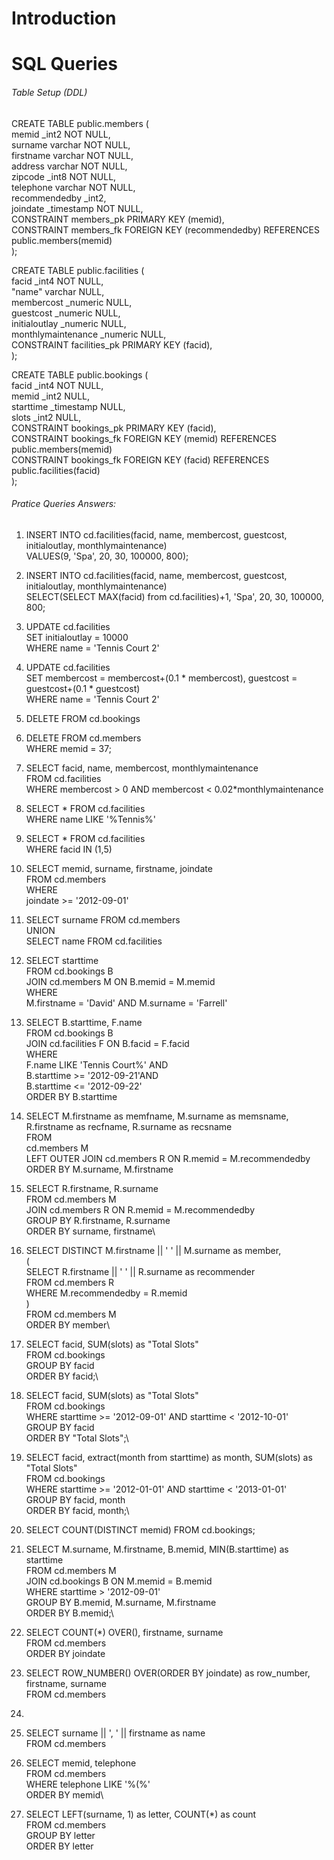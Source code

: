 # Introduction

# SQL Queries

###### Table Setup (DDL)

CREATE TABLE public.members (\
memid _int2 NOT NULL,\
surname varchar NOT NULL,\
firstname varchar NOT NULL,\
address varchar NOT NULL,\
zipcode _int8 NOT NULL,\
telephone varchar NOT NULL,\
recommendedby _int2,\
joindate _timestamp NOT NULL,\
CONSTRAINT members_pk PRIMARY KEY (memid),\
CONSTRAINT members_fk FOREIGN KEY (recommendedby) REFERENCES public.members(memid)\
);

CREATE TABLE public.facilities (\
facid _int4 NOT NULL,\
"name" varchar NULL,\
membercost _numeric NULL,\
guestcost _numeric NULL,\
initialoutlay _numeric NULL,\
monthlymaintenance _numeric NULL,\
CONSTRAINT facilities_pk PRIMARY KEY (facid),\
);


CREATE TABLE public.bookings (\
facid _int4 NOT NULL,\
memid _int2 NULL,\
starttime _timestamp NULL,\
slots _int2 NULL,\
CONSTRAINT bookings_pk PRIMARY KEY (facid),\
CONSTRAINT bookings_fk FOREIGN KEY (memid) REFERENCES public.members(memid)\
CONSTRAINT bookings_fk FOREIGN KEY (facid) REFERENCES public.facilities(facid)\
);

###### Pratice Queries Answers:

1. INSERT INTO cd.facilities(facid, name, membercost, guestcost, initialoutlay, monthlymaintenance)\
   VALUES(9, 'Spa', 20, 30, 100000, 800);
2. INSERT INTO cd.facilities(facid, name, membercost, guestcost, initialoutlay, monthlymaintenance)\
   SELECT(SELECT MAX(facid) from cd.facilities)+1, 'Spa', 20, 30, 100000, 800;
3. UPDATE cd.facilities\
   SET initialoutlay = 10000\
   WHERE name = 'Tennis Court 2'
4. UPDATE cd.facilities\
   SET membercost = membercost+(0.1 * membercost), guestcost = guestcost+(0.1 * guestcost)\
   WHERE name = 'Tennis Court 2'
5. DELETE FROM cd.bookings
6. DELETE FROM cd.members\
   WHERE memid = 37;

7. SELECT facid, name, membercost, monthlymaintenance\
   FROM cd.facilities\
   WHERE membercost > 0 AND membercost < 0.02*monthlymaintenance 
8. SELECT * FROM cd.facilities\
   WHERE name LIKE '%Tennis%'
9. SELECT * FROM cd.facilities\
   WHERE facid IN (1,5)
10. SELECT memid, surname, firstname, joindate\
    FROM cd.members\
    WHERE\
    joindate >= '2012-09-01'
11. SELECT surname FROM cd.members\
    UNION\
    SELECT name FROM cd.facilities
12. SELECT starttime\
    FROM cd.bookings B\
    JOIN cd.members M ON B.memid = M.memid\
    WHERE\
    M.firstname = 'David' AND M.surname = 'Farrell'
13. SELECT B.starttime, F.name\
    FROM cd.bookings B\
    JOIN cd.facilities F ON B.facid = F.facid\
    WHERE\
    F.name LIKE 'Tennis Court%' AND\
    B.starttime >= '2012-09-21'AND\
    B.starttime <= '2012-09-22'\
    ORDER BY B.starttime
14. SELECT M.firstname as memfname, M.surname as memsname, R.firstname as recfname, R.surname as recsname\
    FROM\
    cd.members M\
    LEFT OUTER JOIN cd.members R ON R.memid = M.recommendedby\
    ORDER BY M.surname, M.firstname
15. SELECT R.firstname, R.surname \
    FROM cd.members M\
    JOIN cd.members R ON R.memid = M.recommendedby\
    GROUP BY R.firstname, R.surname\
    ORDER BY surname, firstname\
16. SELECT DISTINCT M.firstname || ' ' || M.surname as member,\
      (\
         SELECT R.firstname || ' ' || R.surname as recommender\
         FROM cd.members R\
         WHERE M.recommendedby = R.memid\
      )\
    FROM cd.members M\
    ORDER BY member\

17. SELECT facid, SUM(slots) as "Total Slots"\
    FROM cd.bookings\
    GROUP BY facid\
    ORDER BY facid;\

18. SELECT facid, SUM(slots) as "Total Slots"\
    FROM cd.bookings\
    WHERE starttime >= '2012-09-01' AND starttime < '2012-10-01'\
    GROUP BY facid\
    ORDER BY "Total Slots";\

19. SELECT facid, extract(month from starttime) as month, SUM(slots) as "Total Slots"\
    FROM cd.bookings\
    WHERE starttime >= '2012-01-01' AND starttime < '2013-01-01'\
    GROUP BY facid, month\
    ORDER BY facid, month;\

20. SELECT COUNT(DISTINCT memid) FROM cd.bookings;

21. SELECT M.surname, M.firstname, B.memid, MIN(B.starttime) as starttime\
    FROM cd.members M\
    JOIN cd.bookings B ON M.memid = B.memid\
    WHERE starttime > '2012-09-01'\
    GROUP BY B.memid, M.surname, M.firstname\
    ORDER BY B.memid;\

22. SELECT COUNT(*) OVER(), firstname, surname\
    FROM cd.members\
    ORDER BY joindate

23. SELECT ROW_NUMBER() OVER(ORDER BY joindate) as row_number, firstname, surname\
    FROM cd.members

24. 
25. SELECT surname || ', ' || firstname as name\
    FROM cd.members

26. SELECT memid, telephone\
    FROM cd.members\
    WHERE telephone LIKE '%(%'\
    ORDER BY memid\
    
27. SELECT LEFT(surname, 1) as letter, COUNT(*) as count\
    FROM cd.members\
    GROUP BY letter\
    ORDER BY letter





